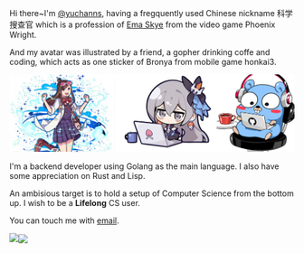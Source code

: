 Hi there~I'm [@yuchanns](https://github.com/yuchanns), having a fregquently used Chinese nickname 科学搜查官 which is a profession of [Ema Skye](https://w.atwiki.jp/aniwotawiki/pages/31294.html) from the video game Phoenix Wright.

And my avatar was illustrated by a friend, a gopher drinking coffe and coding,  which acts as one sticker of Bronya from mobile game honkai3.

![](./readme.png)

I'm a backend developer using Golang as the main language. I also have some appreciation on Rust and Lisp.

An ambisious target is to hold a setup of Computer Science from the bottom up. I wish to be a **Lifelong** CS user.

You can touch me with [email](mailto:airamusume@gmail.com).

<a href="https://github.com/anuraghazra/github-readme-stats">
  <img align="left" src="https://github-readme-stats.vercel.app/api?username=yuchanns&show_icons=true&bg_color=30,e96443,904e95&title_color=fff&text_color=fff" />
</a>
<a href="https://github.com/anuraghazra/github-readme-stats">
  <img align="center" src="https://github-readme-stats.vercel.app/api/top-langs/?username=yuchanns&hide=css,vue,stylus,javascript&bg_color=30,e96443,904e95&title_color=fff&text_color=fff&langs_count=6" />
</a>
